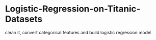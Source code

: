 # Logistic-Regression-on-Titanic-Datasets
<brWe have vizulize the data sets />
clean it,
convert categorical features
and build logistic regression model
